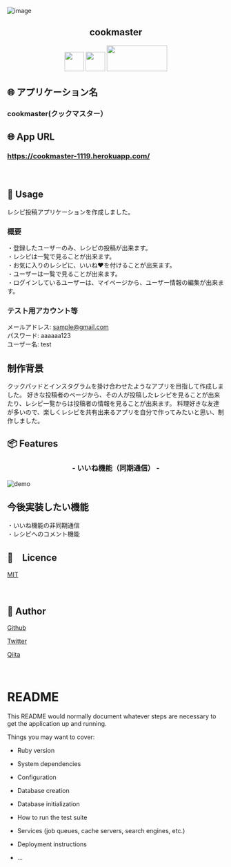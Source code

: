 
![image](https://user-images.githubusercontent.com/63386499/83467231-3fd1bd00-a4b4-11ea-96d2-13c07d822ca9.png)

<h2 align="center">cookmaster</h2>

<p align="center">
  <a href="https://bulma.io/"><img src="https://user-images.githubusercontent.com/63386499/83467607-60e6dd80-a4b5-11ea-8b26-f77db6940c84.png" height="45px;" /></a>
  <a href="https://jp.heroku.com/#"><img src="https://user-images.githubusercontent.com/63386499/83468198-0b133500-a4b7-11ea-8039-552c2e3a059c.png" height="45px;" /></a>
  <a href="https://railsguides.jp/"><img src="https://user-images.githubusercontent.com/63386499/83469619-26803f00-a4bb-11ea-8f96-7fe5d3d9d78e.png" height="60px;" width="140px;" /></a> 
</p>


## 🌐 アプリケーション名

### cookmaster(クックマスター）  
  
## 🌐 App URL

### **https://cookmaster-1119.herokuapp.com/**  
　
## 💬 Usage

レシピ投稿アプリケーションを作成しました。
  

### 概要  
・登録したユーザーのみ、レシピの投稿が出来ます。  
・レシピは一覧で見ることが出来ます。  
・お気に入りのレシピに、いいね❤️を付けることが出来ます。  
・ユーザーは一覧で見ることが出来ます。  
・ログインしているユーザーは、マイページから、ユーザー情報の編集が出来ます。  


### テスト用アカウント等
メールアドレス: sample@gmail.com  
パスワード: aaaaaa123  
ユーザー名: test

## 制作背景
クックパッドとインスタグラムを掛け合わせたようなアプリを目指して作成しました。
好きな投稿者のページから、その人が投稿したレシピを見ることが出来たり、レシピ一覧からは投稿者の情報を見ることが出来ます。
料理好きな友達が多いので、楽しくレシピを共有出来るアプリを自分で作ってみたいと思い、制作しました。



## 📦 Features

<h3 align="center">- いいね機能（同期通信） -</h3>


![demo](https://gyazo.com/5dc2f1d9666f2cadad32fb58adb431a2/raw)



## 今後実装したい機能
・いいね機能の非同期通信  
・レシピへのコメント機能






## :ticket:　Licence
<a href="https://raw.githubusercontent.com/hirofumitorato/cookmaster/master/LICENSE?token=APDTHA3UOGC7ZNYBP4GAJXC62WZCM">MIT</a>

　
## :eyes: Author

<a href="https://github.com/hirofumitorato">Github</a>

<a href="https://twitter.com/torato_h">Twitter</a>

<a href="https://qiita.com/h_torato">Qiita</a>

 
　



# README

This README would normally document whatever steps are necessary to get the
application up and running.

Things you may want to cover:

* Ruby version

* System dependencies

* Configuration

* Database creation

* Database initialization

* How to run the test suite

* Services (job queues, cache servers, search engines, etc.)

* Deployment instructions

* ...
